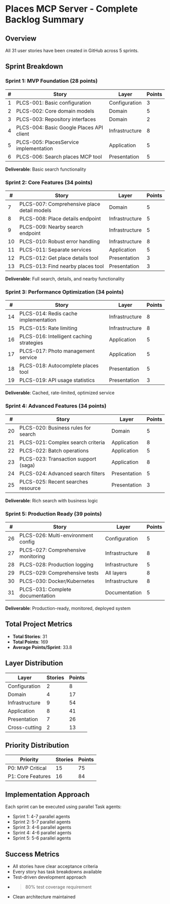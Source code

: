 # Places MCP Server - Complete Backlog Summary

## Overview
All 31 user stories have been created in GitHub across 5 sprints.

## Sprint Breakdown

### Sprint 1: MVP Foundation (28 points)
| # | Story | Layer | Points |
|---|-------|-------|--------|
| 1 | PLCS-001: Basic configuration | Configuration | 3 |
| 2 | PLCS-002: Core domain models | Domain | 5 |
| 3 | PLCS-003: Repository interfaces | Domain | 2 |
| 4 | PLCS-004: Basic Google Places API client | Infrastructure | 8 |
| 5 | PLCS-005: PlacesService implementation | Application | 5 |
| 6 | PLCS-006: Search places MCP tool | Presentation | 5 |

**Deliverable**: Basic search functionality

### Sprint 2: Core Features (34 points)
| # | Story | Layer | Points |
|---|-------|-------|--------|
| 7 | PLCS-007: Comprehensive place detail models | Domain | 5 |
| 8 | PLCS-008: Place details endpoint | Infrastructure | 5 |
| 9 | PLCS-009: Nearby search endpoint | Infrastructure | 5 |
| 10 | PLCS-010: Robust error handling | Infrastructure | 8 |
| 11 | PLCS-011: Separate services | Application | 5 |
| 12 | PLCS-012: Get place details tool | Presentation | 3 |
| 13 | PLCS-013: Find nearby places tool | Presentation | 3 |

**Deliverable**: Full search, details, and nearby functionality

### Sprint 3: Performance Optimization (34 points)
| # | Story | Layer | Points |
|---|-------|-------|--------|
| 14 | PLCS-014: Redis cache implementation | Infrastructure | 8 |
| 15 | PLCS-015: Rate limiting | Infrastructure | 8 |
| 16 | PLCS-016: Intelligent caching strategies | Application | 5 |
| 17 | PLCS-017: Photo management service | Application | 5 |
| 18 | PLCS-018: Autocomplete places tool | Presentation | 5 |
| 19 | PLCS-019: API usage statistics | Presentation | 3 |

**Deliverable**: Cached, rate-limited, optimized service

### Sprint 4: Advanced Features (34 points)
| # | Story | Layer | Points |
|---|-------|-------|--------|
| 20 | PLCS-020: Business rules for search | Domain | 5 |
| 21 | PLCS-021: Complex search criteria | Application | 8 |
| 22 | PLCS-022: Batch operations | Application | 5 |
| 23 | PLCS-023: Transaction support (saga) | Application | 8 |
| 24 | PLCS-024: Advanced search filters | Presentation | 5 |
| 25 | PLCS-025: Recent searches resource | Presentation | 3 |

**Deliverable**: Rich search with business logic

### Sprint 5: Production Ready (39 points)
| # | Story | Layer | Points |
|---|-------|-------|--------|
| 26 | PLCS-026: Multi-environment config | Configuration | 5 |
| 27 | PLCS-027: Comprehensive monitoring | Infrastructure | 8 |
| 28 | PLCS-028: Production logging | Infrastructure | 5 |
| 29 | PLCS-029: Comprehensive tests | All layers | 8 |
| 30 | PLCS-030: Docker/Kubernetes | Infrastructure | 8 |
| 31 | PLCS-031: Complete documentation | Documentation | 5 |

**Deliverable**: Production-ready, monitored, deployed system

## Total Project Metrics

- **Total Stories**: 31
- **Total Points**: 169
- **Average Points/Sprint**: 33.8

## Layer Distribution

| Layer | Stories | Points |
|-------|---------|--------|
| Configuration | 2 | 8 |
| Domain | 4 | 17 |
| Infrastructure | 9 | 54 |
| Application | 8 | 41 |
| Presentation | 7 | 26 |
| Cross-cutting | 2 | 13 |

## Priority Distribution

| Priority | Stories | Points |
|----------|---------|--------|
| P0: MVP Critical | 15 | 75 |
| P1: Core Features | 16 | 84 |

## Implementation Approach

Each sprint can be executed using parallel Task agents:
- Sprint 1: 4-7 parallel agents
- Sprint 2: 5-7 parallel agents
- Sprint 3: 4-6 parallel agents
- Sprint 4: 4-6 parallel agents
- Sprint 5: 5-6 parallel agents

## Success Metrics

- All stories have clear acceptance criteria
- Every story has task breakdowns available
- Test-driven development approach
- >80% test coverage requirement
- Clean architecture maintained